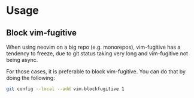 # Usage

## Block vim-fugitive

When using neovim on a big repo (e.g. monorepos), vim-fugitive has a tendency
to freeze, due to git status taking very long and vim-fugitive not being async.

For those cases, it is preferable to block vim-fugitive. You can do that by
doing the following:

```sh
git config --local --add vim.blockfugitive 1
```
